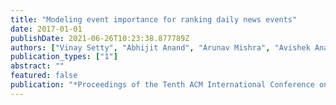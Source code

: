 ```yaml
---
title: "Modeling event importance for ranking daily news events"
date: 2017-01-01
publishDate: 2021-06-26T10:23:38.877789Z
authors: ["Vinay Setty", "Abhijit Anand", "Arunav Mishra", "Avishek Anand"]
publication_types: ["1"]
abstract: ""
featured: false
publication: "*Proceedings of the Tenth ACM International Conference on Web Search and Data Mining*"
---
```


